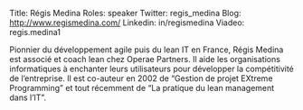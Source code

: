 Title: Régis Medina
Roles: speaker
Twitter: regis_medina
Blog: http://www.regismedina.com/
Linkedin: in/regismedina
Viadeo: regis.medina1

Pionnier du développement agile puis du lean IT en France, Régis Medina est associé et coach lean chez Operae Partners.
Il aide les organisations informatiques à enchanter leurs utilisateurs pour développer la compétitivité de l’entreprise.
Il est co-auteur en 2002 de “Gestion de projet EXtreme Programming” et tout récemment de “La pratique du lean management dans l’IT”. 
